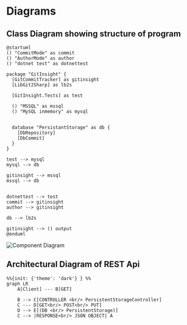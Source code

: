 # Diagrams

## Class Diagram showing structure of program
```plantuml
@startuml
() "CommitMode" as commit
() "AuthorMode" as author
() "dotnet test" as dotnettest

package "GitInsight" {
  [GitCommitTracker] as gitinsight
  [LibGit2Sharp] as lb2s

  [GitInsight.Tests] as test

  () "MSSQL" as mssql
  () "MySQL inmemory" as mysql


  database "PersistantStorage" as db {
    [DbRepository]
    [DbCommit]
  }
}

test --> mysql
mysql --> db

gitinsight --> mssql
mssql --> db


dotnettest --> test
commit --> gitinsight
author --> gitinsight

db --> lb2s

gitinsight --> () output
@enduml
```

![Component Diagram](https://www.plantuml.com/plantuml/svg/NL7DIWCn4BxFKmnxqaCzz06aeY122-hs9ZqaJMY3cysQcO15-kvcChQLNWBVJ_9zCraGcymb3d1pYzrZYZ7mAZdVeI7SDjYKXyBxbC-AQR0fBl7e6TaJDqcnG839R3_DpcFt7FXbfB3RLyyF87vKGiFMkNfytiZLNU2WBh4iWwskURytUMhoOES4ebnUkrlN76gg9Y9AfrNVlorRcqZqDPpOGsKnZD77b0yg7qIMQywmiOPgrrUVAH2RaNjEkTRNiMmhNjEVxBkV4WMkZsnEb0uZy0X702c3izdzNq0x6tOMu3ocMhIYd1SBNBOed0wdto7u_wRqAwvPS5OetTbreYo3_JSNCs0gF1NkOE57L-Bm2m00)

## Architectural Diagram of REST Api
```mermaid
%%{init: {'theme': 'dark'} } %%
graph LR
    A[Client] --- B[GET]
    
    B --> C[CONTROLLER <br/> PersistentStorageController]
    C --- D[GET<br/> POST<br/> PUT]
    D --> E[(DB <br/> PersistentStorage)]
    C --> |RESPONSE<br/> JSON OBJECT| A
```

